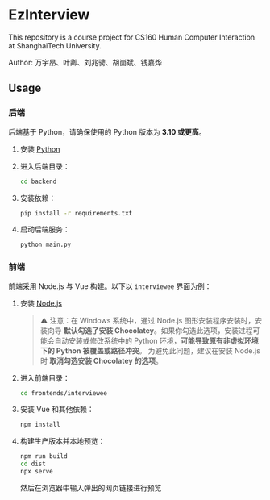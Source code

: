 # EzInterview

This repository is a course project for CS160 Human Computer Interaction at
ShanghaiTech University.

Author: 万宇昂、叶卿、刘兆骋、胡崮斌、钱嘉烨

## Usage

### 后端

后端基于 Python，请确保使用的 Python 版本为 **3.10 或更高**。

1. 安装 [Python](https://www.python.org/downloads/)

2. 进入后端目录：

   ```bash
   cd backend
   ```

3. 安装依赖：

   ```bash
   pip install -r requirements.txt
   ```

4. 启动后端服务：

   ```bash
   python main.py
   ```

### 前端

前端采用 Node.js 与 Vue 构建。以下以 `interviewee` 界面为例：

1. 安装 [Node.js](https://nodejs.org/zh-cn)

   > ⚠️ 注意：在 Windows 系统中，通过 Node.js 图形安装程序安装时，安装向导 **默认勾选了安装 Chocolatey**。如果你勾选此选项，安装过程可能会自动安装或修改系统中的 Python 环境，**可能导致原有非虚拟环境下的 Python 被覆盖或路径冲突**。
   > 为避免此问题，建议在安装 Node.js 时 **取消勾选安装 Chocolatey 的选项**。

2. 进入前端目录：

   ```bash
   cd frontends/interviewee
   ```

3. 安装 Vue 和其他依赖：

   ```bash
   npm install
   ```

4. 构建生产版本并本地预览：

   ```bash
   npm run build
   cd dist
   npx serve
   ```

   然后在浏览器中输入弹出的网页链接进行预览
